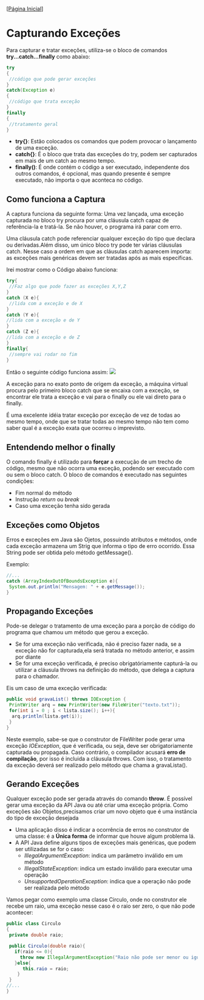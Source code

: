 [[Página Inicial](../prog_java/home.md)]

# Capturando Exceções

Para capturar e tratar exceções, utiliza-se o bloco de comandos **try...catch...finally** como abaixo:

```java
try
{
 //código que pode gerar exceções
}
catch(Exception e)
{
 //código que trata exceção
}
finally
{
 //tratamento geral
}
```

* **try{}**: Estão colocados os comandos que podem provocar o lançamento de uma exceção.
* **catch{}**: É o bloco que trata das exceções do try, podem ser capturados em mais de um catch ao mesmo tempo.
* **finally()**: É onde contém o código a ser executado, independente dos outros comandos, é opcional, mas quando presente é sempre executado, não importa o que aconteca no código.

## Como funciona a Captura

A captura funciona da seguinte forma: Uma vez lançada, uma exceção capturada no bloco try procura por uma cláusula catch capaz de referência-la e tratá-la. Se não houver, o programa irá parar com erro.

Uma cláusula catch pode referenciar qualquer exceção do tipo que declara ou derivadas.Além disso, um único bloco try pode ter várias cláusulas catch. Nesse caso a ordem em que as cláusulas catch aparecem importa: as exceções mais genéricas devem ser tratadas após as mais específicas.

Irei mostrar como o Código abaixo funciona:

```java
try{
 //Faz algo que pode fazer as exceções X,Y,Z
}
catch (X e){
 //lida com a exceção e de X
}
catch (Y e){
//lida com a exceção e de Y
}
catch (Z e){
//lida com a exceção e de Z
}
finally{
 //sempre vai rodar no fim
}
```  
Então o seguinte código funciona assim:
![](https://www.protechtraining.com/static/bookshelf/java_fundamentals_tutorial/images/TryCatchFinally.png.pagespeed.ce.Yp3kGa30QM.png)

A exceção para no exato ponto de origem da exceção, a máquina virtual procura pelo primeiro bloco catch que se encaixa com a exceção, se encontrar ele trata a exceção e vai para o finally ou ele vai direto para o finally.

É uma excelente idéia tratar exceção por exceção de vez de todas ao mesmo tempo, onde que se tratar todas ao mesmo tempo não tem como saber qual é a exceção exata que ocorreu o imprevisto.

## Entendendo melhor o finally

O comando finally é utilizado para **forçar** a execução de um trecho de código, mesmo que não ocorra uma exceção, podendo ser executado com ou sem o bloco catch. O bloco de comandos é executado nas seguintes condições:
* Fim normal do método
* Instrução _return_ ou _break_
* Caso uma exceção tenha sido gerada

## Exceções como Objetos

Erros e exceções em Java são Ojetos, possuindo atributos e métodos, onde cada exceção armazena um Strig que informa o tipo de erro ocorrido. Essa String pode ser obtida pelo método getMessage().

Exemplo:

```java
//...
catch (ArrayIndexOutOfBoundsException e){
 System.out.println("Mensagem: " + e.getMessage());
}
```

## Propagando Exceções

Pode-se delegar o tratamento de uma exceção para a porção de código do programa que chamou um método que gerou a exceção.
* Se for uma exceção não verificada, não é preciso fazer nada, se a exceção não for capturada,ela será tratada no método anterior, e assim por diante
* Se for uma exceção verificada, é preciso obrigatóriamente capturá-la ou utilizar a cláusula throws na definição do método, que delega a captura para o chamador.

Eis um caso de uma exceção verificada:

```java
public void gravaList() throws IOException {
 PrintWriter arq = new PrintWriter(new FileWriter("texto.txt"));
 for(int i = 0 ; i < lista.size(); i++){
  arq.println(lista.get(i));
 }
}
```
Neste exemplo, sabe-se que o construtor de FileWriter pode gerar uma exceção _IOException_, que é verificada, ou seja, deve ser obrigatoriamente capturada ou propagada. Caso contrário, o compilador acusará **erro de compilação**, por isso é incluida a cláusula throws. Com isso, o tratamento da exceção deverá ser realizado pelo método que chama a gravaLista().

## Gerando Exceções

Qualquer exceção pode ser gerada através do comando **throw**. É possível gerar uma exceção da API Java ou até criar uma exceção própria. Como exceções são Objetos,precisamos criar um novo objeto que é uma instância do tipo de exceção desejada

* Uma aplicação disso é indicar a ocorrência de erros no construtor de uma classe: é a **Única forma** de informar que houve algum problema lá.
* A API Java define alguns tipos de exceções mais genéricas, que podem ser utilizadas se for o caso:
   * _IllegalArgumentException_: indica um parâmetro inválido em um método
   * _IllegalStateException_: indica um estado inválido para executar uma operação
   * _UnsupportedOperationException_: indica que a operação não pode ser realizada pelo método

Vamos pegar como exemplo uma classe Circulo, onde no construtor ele recebe um raio, uma exceção nesse caso é o raio ser zero, o que não pode acontecer:

```java
public class Circulo
{
 private double raio;

 public Circulo(double raio){
   if(raio <= 0){
     throw new IllegalArgumentException("Raio não pode ser menor ou igual a Zero!"); 
   }else{
      this.raio = raio;
    }
 }
//...
}
``` 